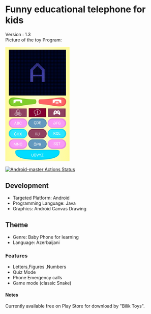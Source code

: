 # Funny educational telephone for kids

 

Version : 1.3  
Picture of the toy Program: 

<img src="https://github.com/quickwritereader/kidsphone/blob/master/screen1.jpg?raw=true)" alt="phone" width="40%" />
 
[![Android-master Actions Status](https://github.com/quickwritereader/kidsphone/workflows/android-master/badge.svg)](https://github.com/quickwritereader/kidsphone/actions)
## Development 

* Targeted Platform: Android  
* Programming Language:  Java 
* Graphics: Android Canvas Drawing

## Theme 

* Genre: Baby Phone for learning   
* Language: Azerbaijani

### Features
  - Letters,Figures ,Numbers
  - Quiz Mode
  - Phone Emergency calls
  - Game mode (classic Snake)


#### Notes
Currently available free on Play Store for download by "Bilik Toys".
